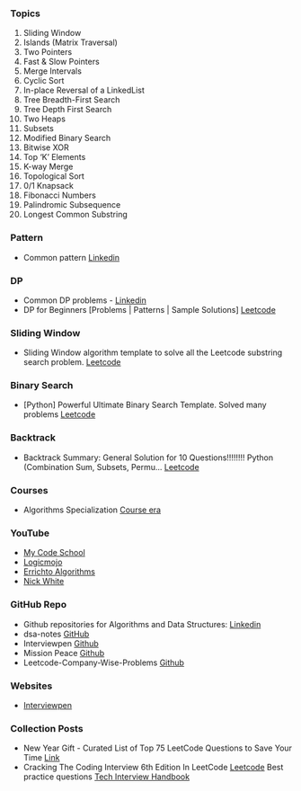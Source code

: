 ### Topics

1) Sliding Window
2) Islands (Matrix Traversal)
3) Two Pointers
4) Fast & Slow Pointers
5) Merge Intervals
6) Cyclic Sort
7) In-place Reversal of a LinkedList
8) Tree Breadth-First Search
9) Tree Depth First Search
10) Two Heaps
11) Subsets
12) Modified Binary Search
13) Bitwise XOR
14) Top ‘K’ Elements
15) K-way Merge
16) Topological Sort
17) 0/1 Knapsack
18) Fibonacci Numbers
19) Palindromic Subsequence
20) Longest Common Substring

### Pattern 

- Common pattern [Linkedin](https://www.linkedin.com/feed/update/urn:li:activity:7055050021141909504/)

### DP
- Common DP problems - [Linkedin](https://www.linkedin.com/feed/update/urn:li:activity:7061933638564659200/)
- DP for Beginners [Problems | Patterns | Sample Solutions] [Leetcode](https://leetcode.com/discuss/post/662866/dp-for-beginners-problems-patterns-sampl-atdb/)

### Sliding Window 
- Sliding Window algorithm template to solve all the Leetcode substring search problem. [Leetcode](https://leetcode.com/problems/find-all-anagrams-in-a-string/solutions/92007/sliding-window-algorithm-template-to-solve-all-the-leetcode-substring-search-problem/)

### Binary Search 

- [Python] Powerful Ultimate Binary Search Template. Solved many problems [Leetcode](https://leetcode.com/discuss/post/786126/python-powerful-ultimate-binary-search-t-rwv8/)

### Backtrack 

- Backtrack Summary: General Solution for 10 Questions!!!!!!!! Python (Combination Sum, Subsets, Permu... [Leetcode](https://leetcode.com/problems/permutations/solutions/18284/Backtrack-Summary:-General-Solution-for-10-Questionsh/)

### Courses
- Algorithms Specialization [Course era](https://www.coursera.org/specializations/algorithms)

### YouTube
- [My Code School](https://www.youtube.com/user/mycodeschool/playlists)
- [Logicmojo](https://www.youtube.com/@logicmojo)
- [Errichto Algorithms](https://www.youtube.com/@Errichto/playlists)
- [Nick White](https://www.youtube.com/channel/UC1fLEeYICmo3O9cUsqIi7HA)

### GitHub Repo

- Github repositories for Algorithms and Data Structures: [Linkedin](https://www.linkedin.com/feed/update/urn:li:activity:6999704310276091904/)
- dsa-notes [GitHub](https://github.com/karunkarthik-git/dsa-notes)
- Interviewpen [Github](https://github.com/bephrem1/interviewpen)
- Mission Peace [Github](https://github.com/mission-peace/interview/wiki)
- Leetcode-Company-Wise-Problems [Github](https://github.com/amanjainn/Leetcode-Company-Wise-Problems)

### Websites

- [Interviewpen](https://interviewpen.com/)

### Collection  Posts
- New Year Gift - Curated List of Top 75 LeetCode Questions to Save Your Time [Link](https://www.teamblind.com/post/New-Year-Gift---Curated-List-of-Top-75-LeetCode-Questions-to-Save-Your-Time-OaM1orEU)
- Cracking The Coding Interview 6th Edition In LeetCode
 [Leetcode](https://leetcode.com/discuss/general-discussion/1152824/cracking-the-coding-interview-6th-edition-in-leetcode)
 Best practice questions [Tech Interview Handbook](https://www.techinterviewhandbook.org/best-practice-questions/)

